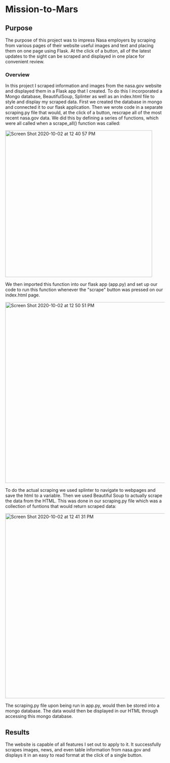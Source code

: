 # Mission-to-Mars

## Purpose
The purpose of this project was to impress Nasa employers by scraping from various pages of their website useful images and text and placing them on one page using Flask. At the click of a button, all of the latest updates to the sight can be scraped and displayed in one place for convenient review.

### Overview
In this project I scraped information and images from the nasa.gov website and displayed them in a Flask app that I created. To do this I incorporated a Mongo database, BeautifulSoup, Splinter as well as an index.html file to style and display my scraped data. First we created the database in mongo and connected it to our flask application. Then we wrote code in a separate scraping.py file that would, at the click of a button, rescrape all of the most recent nasa.gov data. We did this by defining a series of functions, which were all called when a scrape_all() function was called:

<img width="464" alt="Screen Shot 2020-10-02 at 12 40 57 PM" src="https://user-images.githubusercontent.com/66881241/94963731-6da03000-04ad-11eb-849a-5b07452083fd.png">

We then imported this function into our flask app (app.py) and set up our code to run this function whenever the "scrape" button was pressed on our index.html page.

<img width="572" alt="Screen Shot 2020-10-02 at 12 50 51 PM" src="https://user-images.githubusercontent.com/66881241/94964065-f919c100-04ad-11eb-9885-4419891d6124.png">


To do the actual scraping we used splinter to navigate to webpages and save the html to a variable. Then we used Beautiful Soup to actually scrape the data from the HTML. This was done in our scraping.py file which was a collection of funtions that would return scraped data:

<img width="585" alt="Screen Shot 2020-10-02 at 12 41 31 PM" src="https://user-images.githubusercontent.com/66881241/94963721-6842e580-04ad-11eb-9ba1-d755c4aa1d6c.png">

The scraping.py file upon being run in app.py, would then be stored into a mongo database. The data would then be displayed in our HTML through accessing this mongo database.

## Results
The website is capable of all features I set out to apply to it. It successfully scrapes images, news, and even table information from nasa.gov and displays it in an easy to read format at the click of a single button.

